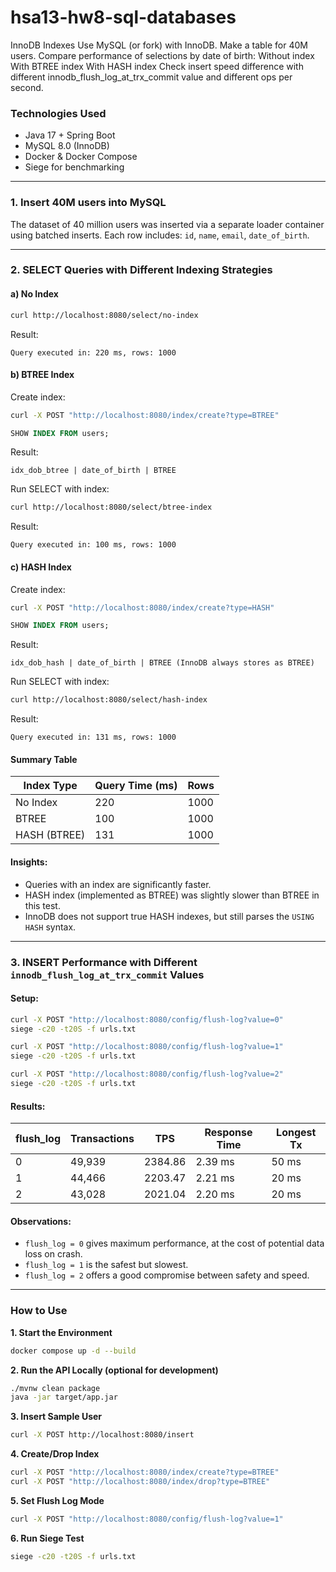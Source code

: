 # hsa13-hw8-sql-databases
InnoDB Indexes Use MySQL (or fork) with InnoDB. Make a table for 40M users. Compare performance of selections by date of birth: Without index With BTREE index With HASH index Check insert speed difference with different innodb_flush_log_at_trx_commit value and different ops per second.

### Technologies Used
- Java 17 + Spring Boot
- MySQL 8.0 (InnoDB)
- Docker & Docker Compose
- Siege for benchmarking

---

### 1. Insert 40M users into MySQL

The dataset of 40 million users was inserted via a separate loader container using batched inserts. Each row includes: `id`, `name`, `email`, `date_of_birth`.

---

### 2. SELECT Queries with Different Indexing Strategies

#### a) No Index

```bash
curl http://localhost:8080/select/no-index
```

Result:
```
Query executed in: 220 ms, rows: 1000
```

#### b) BTREE Index

Create index:
```bash
curl -X POST "http://localhost:8080/index/create?type=BTREE"
```

```sql
SHOW INDEX FROM users;
```
Result:
```
idx_dob_btree | date_of_birth | BTREE
```

Run SELECT with index:
```bash
curl http://localhost:8080/select/btree-index
```

Result:
```
Query executed in: 100 ms, rows: 1000
```

#### c) HASH Index

Create index:
```bash
curl -X POST "http://localhost:8080/index/create?type=HASH"
```

```sql
SHOW INDEX FROM users;
```
Result:
```
idx_dob_hash | date_of_birth | BTREE (InnoDB always stores as BTREE)
```

Run SELECT with index:
```bash
curl http://localhost:8080/select/hash-index
```

Result:
```
Query executed in: 131 ms, rows: 1000
```

#### Summary Table

| Index Type   | Query Time (ms) | Rows |
|--------------|------------------|------|
| No Index     | 220              | 1000 |
| BTREE        | 100              | 1000 |
| HASH (BTREE) | 131              | 1000 |

#### Insights:
- Queries with an index are significantly faster.
- HASH index (implemented as BTREE) was slightly slower than BTREE in this test.
- InnoDB does not support true HASH indexes, but still parses the `USING HASH` syntax.

---

### 3. INSERT Performance with Different `innodb_flush_log_at_trx_commit` Values

#### Setup:

```bash
curl -X POST "http://localhost:8080/config/flush-log?value=0"
siege -c20 -t20S -f urls.txt

curl -X POST "http://localhost:8080/config/flush-log?value=1"
siege -c20 -t20S -f urls.txt

curl -X POST "http://localhost:8080/config/flush-log?value=2"
siege -c20 -t20S -f urls.txt
```

#### Results:

| flush_log | Transactions | TPS     | Response Time | Longest Tx |
|-----------|--------------|---------|----------------|-------------|
| 0         | 49,939       | 2384.86 | 2.39 ms        | 50 ms       |
| 1         | 44,466       | 2203.47 | 2.21 ms        | 20 ms       |
| 2         | 43,028       | 2021.04 | 2.20 ms        | 20 ms       |

#### Observations:
- `flush_log = 0` gives maximum performance, at the cost of potential data loss on crash.
- `flush_log = 1` is the safest but slowest.
- `flush_log = 2` offers a good compromise between safety and speed.

---

### How to Use

**1. Start the Environment**
```bash
docker compose up -d --build
```

**2. Run the API Locally (optional for development)**
```bash
./mvnw clean package
java -jar target/app.jar
```

**3. Insert Sample User**
```bash
curl -X POST http://localhost:8080/insert
```

**4. Create/Drop Index**
```bash
curl -X POST "http://localhost:8080/index/create?type=BTREE"
curl -X POST "http://localhost:8080/index/drop?type=BTREE"
```

**5. Set Flush Log Mode**
```bash
curl -X POST "http://localhost:8080/config/flush-log?value=1"
```

**6. Run Siege Test**
```bash
siege -c20 -t20S -f urls.txt
```


